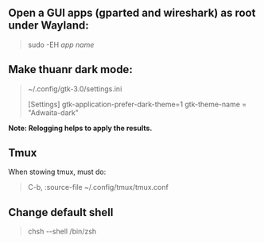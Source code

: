 ## Open a GUI apps (gparted and wireshark) as root under Wayland:
> sudo -EH *app name*

## Make thuanr dark mode:
> ~/.config/gtk-3.0/settings.ini
>
> [Settings]
> gtk-application-prefer-dark-theme=1
> gtk-theme-name = "Adwaita-dark"

**Note: Relogging helps to apply the results.**

## Tmux
When stowing tmux, must do:
> C-b, :source-file ~/.config/tmux/tmux.conf


## Change default shell
> chsh --shell /bin/zsh
